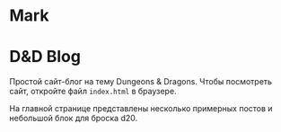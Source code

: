 # Mark
# D&D Blog

Простой сайт-блог на тему Dungeons & Dragons. Чтобы посмотреть сайт, откройте файл `index.html` в браузере.

На главной странице представлены несколько примерных постов и небольшой блок для броска d20.
